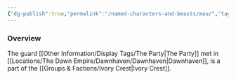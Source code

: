 ```yaml
---
{"dg-publish":true,"permalink":"/named-characters-and-beasts/mau/","tags":["NPC"],"updated":"2025-01-18T23:46:47.753+00:00"}
---
```



### Overview
The guard [[Other Information/Display Tags/The Party\|The Party]] met in [[Locations/The Dawn Empire/Dawnhaven/Dawnhaven\|Dawnhaven]], is a part of the [[Groups & Factions/Ivory Crest\|Ivory Crest]].